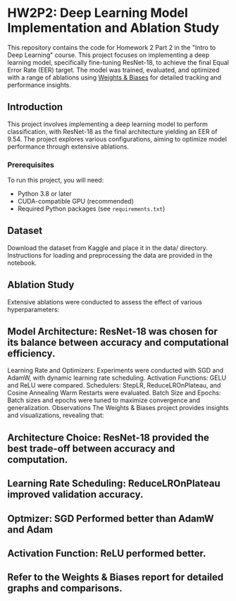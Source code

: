 # HW2P2: Deep Learning Model Implementation and Ablation Study

This repository contains the code for Homework 2 Part 2 in the "Intro to Deep Learning" course. This project focuses on implementing a deep learning model, specifically fine-tuning ResNet-18, to achieve the final Equal Error Rate (EER) target. The model was trained, evaluated, and optimized with a range of ablations using [Weights & Biases]([https://wandb.ai/skandv](https://api.wandb.ai/links/skandv-carnegie-mellon-university/6krkcecg)) for detailed tracking and performance insights.


## Introduction

This project involves implementing a deep learning model to perform classification, with ResNet-18 as the final architecture yielding an EER of 9.54. The project explores various configurations, aiming to optimize model performance through extensive ablations.


### Prerequisites

To run this project, you will need:

- Python 3.8 or later
- CUDA-compatible GPU (recommended)
- Required Python packages (see `requirements.txt`)



## Dataset
Download the dataset from Kaggle and place it in the data/ directory. Instructions for loading and preprocessing the data are provided in the notebook.

## Ablation Study
Extensive ablations were conducted to assess the effect of various hyperparameters:

## Model Architecture: ResNet-18 was chosen for its balance between accuracy and computational efficiency.
Learning Rate and Optimizers: Experiments were conducted with SGD and AdamW, with dynamic learning rate scheduling.
Activation Functions: GELU and ReLU were compared.
Schedulers: StepLR, ReduceLROnPlateau, and Cosine Annealing Warm Restarts were evaluated.
Batch Size and Epochs: Batch sizes and epochs were tuned to maximize convergence and generalization.
Observations
The Weights & Biases project provides insights and visualizations, revealing that:

## Architecture Choice: ResNet-18 provided the best trade-off between accuracy and computation.
## Learning Rate Scheduling: ReduceLROnPlateau improved validation accuracy.
## Optmizer: SGD Performed better than AdamW and Adam
## Activation Function: ReLU performed better.
## Refer to the Weights & Biases report for detailed graphs and comparisons.


